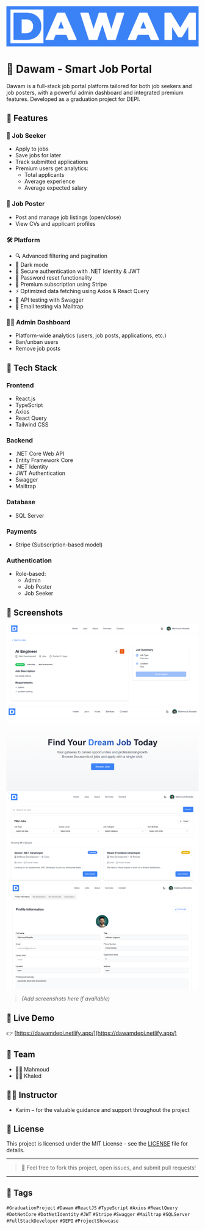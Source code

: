 <div align="center">
<img src="images/LOGO-LANDSCAPE.png" alt="logo"  />
</div>

# 💼 Dawam - Smart Job Portal

Dawam is a full-stack job portal platform tailored for both job seekers and job posters, with a powerful admin dashboard and integrated premium features. Developed as a graduation project for DEPI.

## 🚀 Features

### 👤 Job Seeker
- Apply to jobs
- Save jobs for later
- Track submitted applications
- Premium users get analytics:
  - Total applicants
  - Average experience
  - Average expected salary

### 🏢 Job Poster
- Post and manage job listings (open/close)
- View CVs and applicant profiles

### 🛠️ Platform
- 🔍 Advanced filtering and pagination
- 🌙 Dark mode
- 🔐 Secure authentication with .NET Identity & JWT
- 🔁 Password reset functionality
- 💼 Premium subscription using Stripe
- ⚡ Optimized data fetching using Axios & React Query
- 🧪 API testing with Swagger
- 📧 Email testing via Mailtrap

### 👨‍💼 Admin Dashboard
- Platform-wide analytics (users, job posts, applications, etc.)
- Ban/unban users
- Remove job posts

## 🧰 Tech Stack

### Frontend
- React.js
- TypeScript
- Axios
- React Query
- Tailwind CSS

### Backend
- .NET Core Web API
- Entity Framework Core
- .NET Identity
- JWT Authentication
- Swagger
- Mailtrap

### Database
- SQL Server

### Payments
- Stripe (Subscription-based model)

### Authentication
- Role-based:
  - Admin
  - Job Poster
  - Job Seeker

## 📸 Screenshots

<div align="center">
<img src="images/1.png" alt="logo"  />
</div>
<div align="center">
<img src="images/2.png" alt="logo"  />
</div>
<div align="center">
<img src="images/3.png" alt="logo"  />
</div>
<div align="center">
<img src="images/4.png" alt="logo"  />
</div>

> *(Add screenshots here if available)*

## 🔗 Live Demo

👉 [https://dawamdepi.netlify.app/](https://dawamdepi.netlify.app/)

## 👥 Team

- 👨‍💻 Mahmoud 
- 👨‍💻 Khaled

## 👨‍🏫 Instructor

- Karim – for the valuable guidance and support throughout the project

## 📜 License

This project is licensed under the MIT License - see the [LICENSE](LICENSE) file for details.

---

> 💬 Feel free to fork this project, open issues, and submit pull requests!

---

## 📌 Tags

`#GraduationProject` `#Dawam` `#ReactJS` `#TypeScript` `#Axios` `#ReactQuery` `#DotNetCore` `#DotNetIdentity` `#JWT` `#Stripe` `#Swagger` `#Mailtrap` `#SQLServer` `#FullStackDeveloper` `#DEPI` `#ProjectShowcase`
